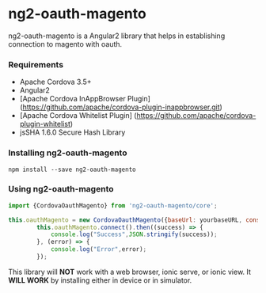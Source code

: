 # ng2-oauth-magento
ng2-oauth-magento is a Angular2 library that helps in establishing connection to magento with oauth. 

### Requirements
* Apache Cordova 3.5+
* Angular2
* [Apache Cordova InAppBrowser Plugin] (https://github.com/apache/cordova-plugin-inappbrowser.git)
* [Apache Cordova Whitelist Plugin] (https://github.com/apache/cordova-plugin-whitelist) 
* jsSHA 1.6.0 Secure Hash Library	

### Installing ng2-oauth-magento
```
npm install --save ng2-oauth-magento
```
### Using ng2-oauth-magento

```javascript
import {CordovaOauthMagento} from 'ng2-oauth-magento/core';

this.oauthMagento = new CordovaOauthMagento({baseUrl: yourbaseURL, consumerKey: yourconsumerKey, consumerSecretKey: yourconsumerSecretKey});
        this.oauthMagento.connect().then((success) => {
            console.log("Success",JSON.stringify(success));
        }, (error) => {
            console.log("Error",error);
        });
```
This library will **NOT** work with a web browser, ionic serve, or ionic view.  It **WILL WORK** by installing either in device or in simulator.
